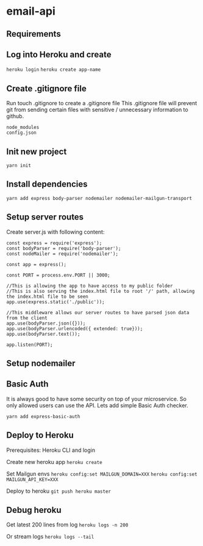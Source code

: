# email-api

## Requirements

## Log into Heroku and create
`heroku login`
`heroku create app-name`

## Create .gitignore file
Run touch .gitignore to create a .gitignore file
This .gitignore file will prevent git from sending certain files with sensitive / unnecessary information to github.

```
node_modules
config.json
```

## Init new project

`yarn init`

## Install dependencies

`yarn add express body-parser nodemailer nodemailer-mailgun-transport`

## Setup server routes

Create server.js with following content:

```
const express = require('express');
const bodyParser = require('body-parser');
const nodeMailer = require('nodemailer');

const app = express();

const PORT = process.env.PORT || 3000;

//This is allowing the app to have access to my public folder
//This is also serving the index.html file to root '/' path, allowing the index.html file to be seen
app.use(express.static('./public'));

//This middleware allows our server routes to have parsed json data from the client
app.use(bodyParser.json({}));
app.use(bodyParser.urlencoded({ extended: true}));
app.use(bodyParser.text());

app.listen(PORT);
```

## Setup nodemailer

## Basic Auth

It is always good to have some security on top of your microservice. So only allowed users can use the API.
Lets add simple Basic Auth checker.

`yarn add express-basic-auth`


## Deploy to Heroku

Prerequisites: Heroku CLI and login

Create new heroku app
`heroku create`

Set Mailgun envs
`heroku config:set MAILGUN_DOMAIN=XXX`
`heroku config:set MAILGUN_API_KEY=XXX`

Deploy to heroku
`git push heroku master`

## Debug heroku

Get latest 200 lines from log
`heroku logs -n 200`

Or stream logs
`heroku logs --tail`

